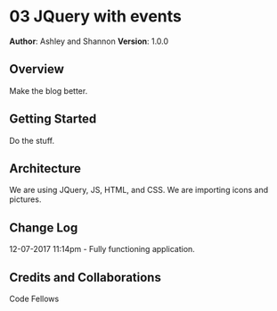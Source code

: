 # 03 JQuery with events

**Author**: Ashley and Shannon
**Version**: 1.0.0

## Overview
Make the blog better.

## Getting Started
Do the stuff.

## Architecture
We are using JQuery, JS, HTML, and CSS. We are importing icons and pictures.

## Change Log
12-07-2017 11:14pm - Fully functioning application.

## Credits and Collaborations
Code Fellows
